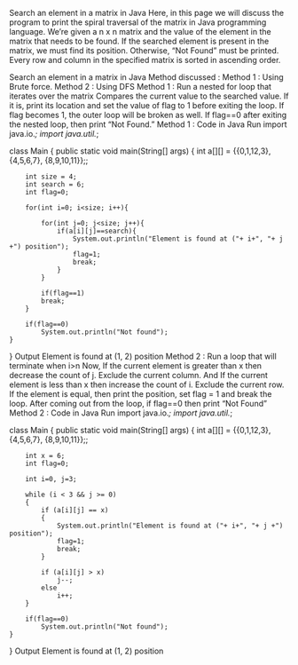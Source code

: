Search an element in a matrix in Java
Here, in this page we will discuss the program to print the spiral traversal of the matrix in Java programming language. We’re given a n x n matrix and the value of the element in the matrix that needs to be found.
If the searched element is present in the matrix, we must find its position.
Otherwise, “Not Found” must be printed.
Every row and column in the specified matrix is sorted in ascending order.

Search an element in a matrix in Java
Method discussed :
Method 1 : Using Brute force.
Method 2 : Using DFS
Method 1 :
Run a nested for loop that iterates over the matrix
Compares the current value to the searched value.
If it is, print its location and set the value of flag to 1 before exiting the loop.
If flag becomes 1, the outer loop will be broken as well.
If flag==0 after exiting the nested loop, then print “Not Found.”
Method 1 : Code in Java
Run
import java.io.*;
import java.util.*;
 
class Main {
    public static void main(String[] args)
    {
        int a[][] = {{0,1,12,3}, {4,5,6,7}, {8,9,10,11}};;
        
        int size = 4;
        int search = 6;
        int flag=0;

        for(int i=0; i<size; i++){

            for(int j=0; j<size; j++){
                if(a[i][j]==search){
                    System.out.println("Element is found at ("+ i+", "+ j +") position");
                    flag=1;
                    break;
                }
            }

            if(flag==1)
            break;
        }

        if(flag==0)
            System.out.println("Not found");
    }
}
Output
Element is found at (1, 2) position
Method 2 :
Run a loop  that will terminate when i>n
Now, If the current element is greater than x then decrease the count of j. Exclude the current column.
And If the current element is less than x then increase the count of i. Exclude the current row.
If the element is equal, then print the position, set flag = 1 and break the loop.
After coming out from the loop, if flag==0 then print “Not Found”
Method 2 : Code in Java
Run
import java.io.*;
import java.util.*;
 
class Main {
    public static void main(String[] args)
    {
        int a[][] = {{0,1,12,3}, {4,5,6,7}, {8,9,10,11}};;
        
        int x = 6;
        int flag=0;

        int i=0, j=3;
  
        while (i < 3 && j >= 0)
        {
            if (a[i][j] == x)
            {
                System.out.println("Element is found at ("+ i+", "+ j +") position");
                flag=1;
                break;
            }
            
            if (a[i][j] > x)
                j--;
            else
                i++;
        }

        if(flag==0)
            System.out.println("Not found");
    }
}
Output
Element is found at (1, 2) position
